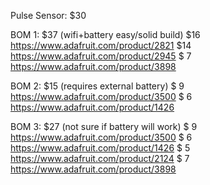 
Pulse Sensor: $30

BOM 1: $37 (wifi+battery easy/solid build)
$16 https://www.adafruit.com/product/2821
$14 https://www.adafruit.com/product/2945
$ 7 https://www.adafruit.com/product/3898

BOM 2: $15 (requires external battery)
$ 9 https://www.adafruit.com/product/3500
$ 6 https://www.adafruit.com/product/1426

BOM 3: $27 (not sure if battery will work)
$ 9 https://www.adafruit.com/product/3500
$ 6 https://www.adafruit.com/product/1426
$ 5 https://www.adafruit.com/product/2124
$ 7 https://www.adafruit.com/product/3898

